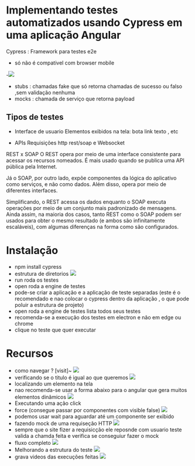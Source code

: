 # Implementando testes automatizados usando Cypress em uma aplicação Angular

Cypress : Framework para testes e2e 

- só não é compativel com browser mobile 


-![](1.PNG)

- stubs : chamadas fake que só retorna chamadas de sucesso ou falso ,sem validação nenhuma  
- mocks : chamada de serviço que retorna payload 

## Tipos de testes 

- Interface de usuario 
Elementos exibidos na tela: bota link  texto , etc 

- APIs
Requisições http rest/soap e Websocket 



REST x SOAP
O REST opera por meio de uma interface consistente para acessar os recursos nomeados. É mais usado quando se publica uma API pública pela Internet. 

Já o SOAP, por outro lado, expõe componentes da lógica do aplicativo como serviços, e não como dados. Além disso, opera por meio de diferentes interfaces. 

Simplificando, o REST acessa os dados enquanto o SOAP executa operações por meio de um conjunto mais padronizado de mensagens. Ainda assim, na maioria dos casos, tanto REST como o SOAP podem ser usados para obter o mesmo resultado (e ambos são infinitamente escaláveis), com algumas diferenças na forma como são configurados.

# Instalação

- npm install cypress 
- estrutura de diretorios 
![](2.PNG)
- run roda os testes 
- open roda a engine de testes 
- pode-se criar a aplicação e a aplicação de teste separadas (este é o recomendado e nao colocar o cypress dentro da aplicação , o que pode poluir a estrutura de projeto)
-  open roda a engine de testes  lista todos seus testes 
- recomenda-se a execução dos testes em electron e não em edge ou chrome
- clique no teste que quer executar 
# Recursos 
- como navegar ? [visit]~
![](3.PNG)
- verificando se o titulo é igual ao que queremos 
![](4.PNG)
- localizando um elemento na tela 
- nao recomenda-se usar a forma abaixo para o angular que gera muitos elementos dinâmicos 
![](5.PNG)
- Executando uma ação click 
- force (consegue passar por componentes com visible false)
![](6.PNG)
- podemos usar wait para aguardar até um componente ser exibido 
- fazendo mock de uma requiseção  HTTP 
![](7.PNG)
- sempre que o site fizer a requisicção ele reposnde com usuario teste 
valida a chamda feita e verifica se conseguiur fazer o mock 
- fluxo completo 
![](8.PNG)
- Melhorando a estrutura do teste 
![](9.PNG)
- grava videos das execuções feitas 
![](10.PNG)




